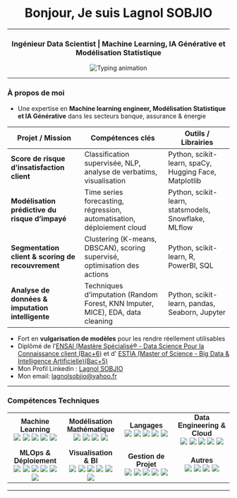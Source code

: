 <h1 align="center">Bonjour, Je suis Lagnol SOBJIO</h1>

---

<h3 align="center">Ingénieur Data Scientist | Machine Learning, IA Générative et Modélisation Statistique</h3>

<div align="center">
  <img src="https://readme-typing-svg.herokuapp.com?font=Fira+Code&weight=900&size=15&pause=50&color=00ADB5&center=true&vCenter=true&multiline=true&width=1000&lines=+Machine+Learning+%7C+IA+Générative+%7C+MLOps+%7C+Scoring+%7C+Data+Storytelling;+CI%2FCD+%7C+API+FastAPI+%7C+Streamlit...()" alt="Typing animation" />
</div>


---

###  À propos de moi

-  Une expertise en **Machine learning engineer, Modélisation Statistique et IA Générative** dans les secteurs banque, assurance & énergie

| Projet / Mission                                | Compétences clés                                                                 | Outils / Librairies                          |
|-------------------------------------------------|----------------------------------------------------------------------------------|----------------------------------------------|
| **Score de risque d’insatisfaction client**       | Classification supervisée, NLP, analyse de verbatims, visualisation              | Python, scikit-learn, spaCy, Hugging Face, Matplotlib |
| **Modélisation prédictive du risque d’impayé**    | Time series forecasting, régression, automatisation, déploiement cloud           | Python, scikit-learn, statsmodels, Snowflake, MLflow |
| **Segmentation client & scoring de recouvrement** | Clustering (K-means, DBSCAN), scoring supervisé, optimisation des actions        | Python, scikit-learn, R, PowerBI, SQL        |
| **Analyse de données & imputation intelligente**  | Techniques d’imputation (Random Forest, KNN Imputer, MICE), EDA, data cleaning   | Python, scikit-learn, pandas, Seaborn, Jupyter |


- Fort en **vulgarisation de modèles** pour les rendre réellement utilisables
- Diplômé  de l’[ENSAI (Mastère Spécialisé® - Data Science Pour la Connaissance client (Bac+6)](https://ensai.fr/mastere-specialise-data-science-pour-la-connaissance-client/) et d' [ESTIA (Master of Science - Big Data & Intelligence Artificielle)(Bac+5)](https://www.estia.fr/formations/master/masteres-specialises/msc-master-of-science-bihar-big-data-ai/)
- Mon Profil Linkedin :    [Lagnol SOBJIO](https://www.linkedin.com/in/lagnol-sobjio)
- Mon email:  lagnolsobjio@yahoo.fr

---


<h3>Compétences Techniques</h3>

<table align="center" style="width: 100%; text-align: center; font-family: sans-serif;">
  <tr>
    <td width="25%">
      <strong>Machine Learning</strong><br>
      <img src="https://img.shields.io/badge/scikit--learn-F7931E?style=for-the-badge&logo=scikit-learn&logoColor=white">
      <img src="https://img.shields.io/badge/XGBoost-ensemble-E53935?style=for-the-badge">
      <img src="https://img.shields.io/badge/LightGBM-boosting-4CAF50?style=for-the-badge">
      <img src="https://img.shields.io/badge/TensorFlow-FF6F00?style=for-the-badge&logo=TensorFlow&logoColor=white">
      <img src="https://img.shields.io/badge/PyTorch-EE4C2C?style=for-the-badge&logo=PyTorch&logoColor=white">
    </td>
    <td width="25%">
      <strong>Modélisation Mathématique</strong><br>
      <img src="https://img.shields.io/badge/ARIMA-Time_Series-007ACC?style=for-the-badge">
      <img src="https://img.shields.io/badge/Optimisation-Mathématique-009688?style=for-the-badge">
      <img src="https://img.shields.io/badge/Bayesien-Inférence-FF5722?style=for-the-badge">
      <img src="https://img.shields.io/badge/MCMC-Probabilistic-9C27B0?style=for-the-badge">
    </td>
    <td width="25%">
      <strong>Langages</strong><br>
      <img src="https://img.shields.io/badge/Python-3670A0?style=for-the-badge&logo=python&logoColor=ffdd54">
      <img src="https://img.shields.io/badge/R-276DC3?style=for-the-badge&logo=r&logoColor=white">
      <img src="https://img.shields.io/badge/SQL-07405e?style=for-the-badge&logo=postgresql&logoColor=white">
      <img src="https://img.shields.io/badge/Bash-4EAA25?style=for-the-badge&logo=gnubash&logoColor=white">
      <img src="https://img.shields.io/badge/PySpark-BigData-E25A1C?style=for-the-badge&logo=apachespark&logoColor=white">
    </td>
    <td width="25%">
      <strong>Data Engineering & Cloud</strong><br>
      <img src="https://img.shields.io/badge/AWS-FF9900?style=for-the-badge&logo=amazonaws&logoColor=white">
      <img src="https://img.shields.io/badge/Snowflake-56B9EB?style=for-the-badge&logo=snowflake&logoColor=white">
      <img src="https://img.shields.io/badge/Spark-E25A1C?style=for-the-badge&logo=apachespark&logoColor=white">
      <img src="https://img.shields.io/badge/Hadoop-66CCFF?style=for-the-badge&logo=apachehadoop&logoColor=white">
      <img src="https://img.shields.io/badge/GCP-4285F4?style=for-the-badge&logo=googlecloud&logoColor=white">
    </td>
  </tr>
  <tr>
    <td>
      <strong>MLOps & Déploiement</strong><br>
      <img src="https://img.shields.io/badge/FastAPI-009688?style=for-the-badge">
      <img src="https://img.shields.io/badge/Docker-2496ED?style=for-the-badge&logo=docker&logoColor=white">
      <img src="https://img.shields.io/badge/Airflow-017CEE?style=for-the-badge&logo=apacheairflow&logoColor=white">
      <img src="https://img.shields.io/badge/Streamlit-F14C8D?style=for-the-badge&logo=streamlit&logoColor=white">
      <img src="https://img.shields.io/badge/MLflow-F65E3B?style=for-the-badge">
      <img src="https://img.shields.io/badge/Kubernetes-326CE5?style=for-the-badge&logo=kubernetes&logoColor=white">
    </td>
    <td>
      <strong>Visualisation & BI</strong><br>
      <img src="https://img.shields.io/badge/PowerBI-F2C811?style=for-the-badge&logo=powerbi&logoColor=white">
      <img src="https://img.shields.io/badge/Tableau-E97627?style=for-the-badge&logo=tableau&logoColor=white">
      <img src="https://img.shields.io/badge/Matplotlib-11557C?style=for-the-badge">
      <img src="https://img.shields.io/badge/Seaborn-4C72B0?style=for-the-badge">
      <img src="https://img.shields.io/badge/Plotly-3F4F75?style=for-the-badge">
      <img src="https://img.shields.io/badge/Dash-119DFF?style=for-the-badge">
    </td>
    <td>
      <strong>Gestion de Projet</strong><br>
      <img src="https://img.shields.io/badge/Agile/Scrum-795548?style=for-the-badge">
      <img src="https://img.shields.io/badge/Git-F05032?style=for-the-badge&logo=git&logoColor=white">
      <img src="https://img.shields.io/badge/CI/CD-0A66C2?style=for-the-badge">
      <img src="https://img.shields.io/badge/Markdown-000000?style=for-the-badge&logo=markdown&logoColor=white">
      <img src="https://img.shields.io/badge/Sphinx-3C3C3C?style=for-the-badge">
    </td>
    <td>
      <strong>Autres</strong><br>
      <img src="https://img.shields.io/badge/Data_Governance-607D8B?style=for-the-badge">
      <img src="https://img.shields.io/badge/ML_Lifecycle-3E4E88?style=for-the-badge">
      <img src="https://img.shields.io/badge/DVC-945DD6?style=for-the-badge">
      <img src="https://img.shields.io/badge/ONNX-005CED?style=for-the-badge">
    </td>
  </tr>
</table>




---




